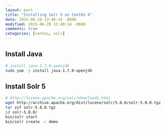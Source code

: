 ```yaml
---
layout: post
title: "Installing Solr 5 on CentOS 6"
date: 2015-06-29 13:40:14 -0600
modified: 2015-06-29 13:40:14 -0600
comments: true
categories: [centos, solr]
---
```


## Install Java
```bash
# install java-1.7.0-openjdk
sudo yum -y install java-1.7.0-openjdk
```

## Install Solr 5
```bash
# http://lucene.apache.org/solr/downloads.html
wget http://archive.apache.org/dist/lucene/solr/5.0.0/solr-5.0.0.tgz
tar zxf solr-5.0.0.tgz
cd solr-5.0.0/
bin/solr start
bin/solr create -c demo
```
